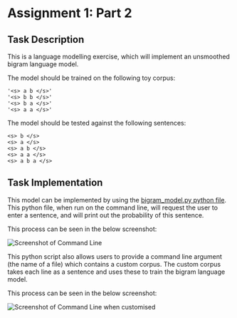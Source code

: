 # Assignment 1: Part 2

## Task Description

This is a language modelling exercise, which will implement an unsmoothed bigram language model.

The model should be trained on the following toy corpus:

```
'<s> a b </s>'
'<s> b b </s>'
'<s> b a </s>'
'<s> a a </s>'
```

The model should be tested against the following sentences:

```
<s> b </s>
<s> a </s>
<s> a b </s>
<s> a a </s>
<s> a b a </s>
```

## Task Implementation

This model can be implemented by using the [bigram_model.py python file](https://github.com/laramurphyyx/CA4023_Assignment1/blob/main/Part_2/bigram_model.py). This python file, when run on the command line, will request the user to enter a sentence, and will print out the probability of this sentence. 

This process can be seen in the below screenshot:

![Screenshot of Command Line](https://github.com/laramurphyyx/CA4023_Assignment1/blob/main/Part_2/Output%20Screenshots/Question1_Screenshot.png)

This python script also allows users to provide a command line argument (the name of a file) which contains a custom corpus. The custom corpus takes each line as a sentence and uses these to train the bigram language model.

This process can be seen in the below screenshot:

![Screenshot of Command Line when customised](https://github.com/laramurphyyx/CA4023_Assignment1/blob/main/Part_2/Output%20Screenshots/Custom_Corpus_Screenshot.png)